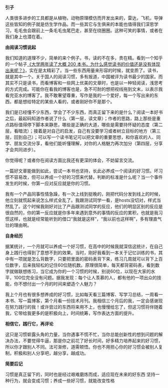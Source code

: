 <!---title:发现习惯的力量-->
<!---keywords:发现习惯的力量,阅读习惯-->


**引子**

人类很多进步的工具都是从植物，动物原理模仿而开发出来的，雷达，飞机，导弹这些皆知的例子就是仿生学作品。而一些其它与生俱来的本能也值得我们深思学习，毛毛虫会跟前上一条毛毛虫尾巴走，甚至在绕圈圈。这种可笑的事情，或者在我们身上也潜在着。

**由阅读习惯说起**

我们知道的道理不少，简单的来个例子。书，读的不在多，贵在精。看到一个知乎的一个帖子[《大学两年读了大概 200 本书，为什么感觉读书的价值还是没有体现出来呢？》](http://www.zhihu.com/question/20244284)，实在是太精彩了。当一些东西用量来形容的时候，就变质了。读书，就是其中一个。关于国人的阅读习惯，多有报道，中国被评为读书最少的国家。而其实不只是读书，而看博客和一些网上优美的文章时，也是以一种轻阅读，浅思考的方式完成。可能你在看我的博客也是，急不可耐的想把视线拖到文末，以表示我看完亚水的博客了。我不敢奢望尊重，写作是我的一个爱好，每一个写出来的东西，都是想给特定的某些人看的，或者刚好你不是那个。

我们是已经懂不少东西，学会了不少东西，而真正留下来的是什么？阅读一本好书之后，最起码知道作者说了什么（第一层，读文章）；作者的思路，路上那些是重点路标值得停下脚本来静思，哪些是正确的大道，哪些是需要持怀疑的态度（第二层，看暗流）；接着是对自己的启发，自己有没要学习或者树立目标的地方（第三层，回到自己）；可以写一个读书笔记可以把文章的重要思想，和你喜欢的人、同学、朋友交流分享，看他们能听懂理解，对你的人格魅力再次加分（第四层，分享才会共同进步）。

你觉得呢？或者你在阅读方面比我还有更深的体会，不妨留言交流。

一篇好文章能做到如此，尝试一本书也坚持，长此必养成一个阅读的好习惯。坏习惯不容易改，但可以养成一个好的习惯来代替。判断的标准是什么呢？当一个事件发生的时候，你第一应对反应就是你的习惯。

我有一个产品同事性情急躁，有一次上线到挺晚的，刚把代码分发到线上的时候，他立刻就慌起来说怎么样式全乱了。我跟测试同学一看，是hosts没切对，样式当然乱了。这个时候我刚好对比了产品跟测试同学的反应，他们的明显区别的反应是很自然的，你的第一反应就是你多年来遇到意外的事情的反应的累积，也就是我习惯这样，也就是经常能听到的借口“我就是这样”，“我以前也这样啊”，多有理直气壮的理由啊。

**自身经历**

据某统计，一个月就可以养成一个好习惯，在高中的时候我就深信这统计，在自己身上践行也得到了意想不到的效果。当时，刚好我看到一本关于记忆训练的书，其中有一项就是怎么背数字，只要把里面的密码表背下来，练习几周就可以背下上百位数字，后来我轻松的记住60位随机数。原理很简单，每天都背密码表，看到数字就做联想练习，当它成为你的一个习惯的时候，别说60位，以现在大家的水平，100位完全没有问题。据我发现：每个让人羡慕的人，都有他的一项出众的技能，你不想付出一个月的时间来塑造个人魅力？

我上个月也有很多想养成的好习惯，比如每天看三篇博客、写学习总结，一周看一本书、写一篇博客，第个月看一份技术月刊。我相信三个月后的我，一定会感谢现在努力践行的我！或许尝过的东西将来用不上，也慢慢给忘了，但这习惯将伴随着我，它带给我更多的是积极向上，时间统筹，写作表达方面的提升。

**相信它，践行它，再评论**

这只是习惯崭露头角的力量，当你遇事不慌不忙，当你总能创新性的想到问题的解决办法，不要觉得牛逼，那是你之前花了好长时间，好多精力培养起来的好习惯，所以你才跟别人不同。法可渐修，道需顿悟。你也不用担心你的好习惯会被别人复制，积极和别人分享吧，越分享，越成功。

**简要后记**

习惯是真正留下的，同时也是经过艰难磨炼而成，适应现在未来的好东西
坚持一种行为，就会变成习惯；养成一些好习惯，就能改变性格


